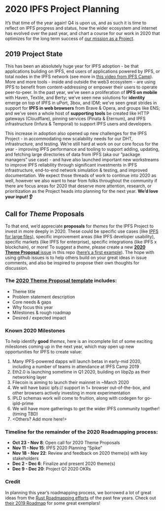 # 2020 IPFS Project Planning

It’s that time of the year again! Q4 is upon us, and as such it is time to reflect on IPFS progress and status, how the wider ecosystem and internet has evolved over the past year, and chart a course for our work in 2020 that optimizes for the long term success of [our mission as a Project](https://github.com/ipfs/roadmap/blob/master/README.md#ipfs-mission-statement).

## 2019 Project State
This has been an absolutely huge year for IPFS adoption - be that applications building on IPFS, end users of applications powered by IPFS, or total nodes in the IPFS network (see more in [this video from IPFS Camp](https://www.youtube.com/watch?v=jpQnQbfhuBc)). More and more tools - inside and outside the web3 ecosystem - are using IPFS to benefit from content-addressing or empower their users to operate peer-to-peer. In the past year, we’ve seen a proliferation of **IPFS on mobile** with Haven, Textile, and Berty; we’ve seen new solutions for **identity** emerge on top of IPFS in uPort, 3box, and IDM; we’ve seen great strides in support for **IPFS in web browsers** from Brave & Opera, and groups like ENS; and we’ve seen a whole host of **supporting tools** be created like HTTP gateways (Cloudflare), pinning services (Pinata & Eternum), and IPFS infrastructure (Infura & Temporal) to support IPFS users and developers. 

This increase in adoption also opened up new challenges for the IPFS Project - in accommodating new scalability needs for our DHT, infrastructure, and testing. We’re still hard at work on our core focus for the year - improving IPFS performance and tooling to support adding, updating, and fetching large directories of data from IPFS (aka our “package managers” use case) - and have also launched important new workstreams to improve IPFS reliability through significant investments in IPFS infrastructure, end-to-end network simulation & testing, and improved documentation. We expect those threads of work to continue into 2020 as well, however we also want to hear from folks throughout the community if there are focus areas for 2020 that deserve more attention, research, or prioritization as the Project heads into planning for the next year. **We’d love your input! 👂**

## Call for _Theme_ Proposals
To that end, we’d appreciate **proposals** for _themes_ for the IPFS Project to invest in more deeply in 2020. These could be specific use cases (like [IPFS for large files](https://github.com/ipfs/roadmap#-large-files-d1-e4-i3)), specific improvement areas (like IPFS developer usability), specific markets (like IPFS for enterprise), specific integrations (like IPFS x blockchain), or more! To suggest a _theme_, please create a new [**2020 Theme Proposal** issue](#TODO) in this repo ([here’s a first example](#TODO)). The hope with using github issues is to help others build on your great ideas in issue comments, and also be inspired to propose their own thoughts for discussion. 


### The [2020 Theme Proposal template](#TODO) includes:
- Theme title
- Problem statement description
- Core needs & gaps
- Why focus this year
- Milestones & rough roadmap
- Desired / expected impact

### Known 2020 Milestones
To help identify **good** _themes_, here is an incomplete list of some exciting milestones coming up in the next year, which may open up new opportunities for IPFS to create value:
1. Many IPFS-powered dapps will launch betas in early-mid 2020, including a number of teams in attendance at IPFS Camp 2019
2. Eth2.0 is launching sometime in Q1 2020, building on libp2p as their networking layer
3. Filecoin is aiming to launch their mainnet in ~March 2020
4. We will have basic ipfs:// support in 1+ browser out-of-the-box, and other browsers actively investing in more experimentation
5. IPLD schemas work will come to fruition, along with codegen for go-ipld-prime
6. We will have more gatherings to get the wider IPFS community together! (timing TBD)
7. <Others? Add more here!>


### Timeline for the remainder of the 2020 Roadmapping process:
- **Oct 23 - Nov 8**: Open call for 2020 Theme Proposals
- **Nov 11 - Nov 15**: IPFS 2020 Planning “Spike”
- **Nov 18 - Nov 22**: Review and feedback on 2020 theme(s) with key stakeholders
- **Dec 2 - Dec 6**: Finalize and present 2020 theme(s)
- **Dec 9 - Dec 20**: Project Q1 2020 OKRs

### Credit
In planning this year’s roadmapping process, we borrowed a lot of great ideas from the [Rust Roadmapping efforts](https://github.com/rust-lang/rfcs/blob/master/text/1728-north-star.md) of the past few years. Check out [their 2019 Roadmap](https://github.com/rust-lang/rfcs/blob/master/text/2657-roadmap-2019.md) for some great exemplars!
